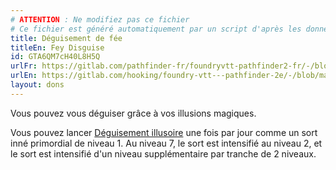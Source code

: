 ```yaml
---
# ATTENTION : Ne modifiez pas ce fichier
# Ce fichier est généré automatiquement par un script d'après les données du module Foundry VTT officiel et de sa traduction
title: Déguisement de fée
titleEn: Fey Disguise
id: GTA6QM7cH40L8H5Q
urlFr: https://gitlab.com/pathfinder-fr/foundryvtt-pathfinder2-fr/-/blob/master/data/feats/GTA6QM7cH40L8H5Q.htm
urlEn: https://gitlab.com/hooking/foundry-vtt---pathfinder-2e/-/blob/master/packs/data/feats.db/fey-disguise.json
layout: dons
---
```

Vous pouvez vous déguiser grâce à vos illusions magiques.

Vous pouvez lancer [Déguisement illusoire](../sorts/déguisement-illusoire.html) une fois par jour comme un sort inné primordial de niveau 1. Au niveau 7, le sort est intensifié au niveau 2, et le sort est intensifié d'un niveau supplémentaire par tranche de 2 niveaux.
